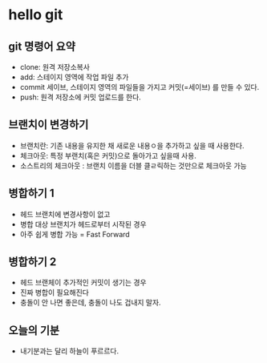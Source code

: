 
# hello git

## git 명령어 요약

- clone: 원격 저장소복사
- add: 스테이지 영역에 작업 파일 추가
- commit 세이브, 스테이지 영역의 파일들을 가지고 커밋(=세이브) 를 만들 수 있다.
- push: 원격 저장소에 커밋 업로드를 한다.

## 브랜치이 변경하기

- 브랜치란: 기존 내용을 유지한 채 새로운 내용ㅇ을 추가하고 싶을 때 사용한다.
- 체크아웃:  특정 부랜치(혹은 커밋)으로 돌아가고 싶을때 사용.
- 소스트리의 체크아웃 : 브랜치 이름을 더블 클ㄹ릭하는 것만으로 체크아웃 가능

## 병합하기 1
- 헤드 브랜치에 변경사항이 없고 
- 병합 대상 브랜치가 헤드로부터 시작된 경우
- 아주 쉽게 병합 가능 = Fast Forward

## 병합하기 2
- 헤드 브랜체이 추가적인 커밋이 생기는 경우
- 진짜 병합이 필요해진다
- 충돌이 안 나면 좋은데, 충돌이 나도 겁내지 말자.


## 오늘의 기분
- 내기분과는 달리 하늘이 푸르르다.